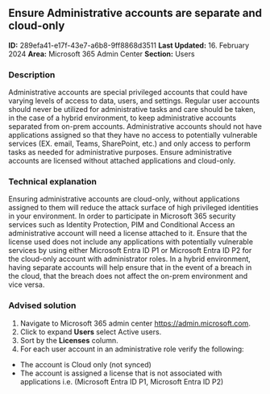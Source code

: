 ## Ensure Administrative accounts are separate and cloud-only

**ID:** 289efa41-e17f-43e7-a6b8-9ff8868d3511
**Last Updated:** 16. February 2024
**Area:** Microsoft 365 Admin Center
**Section:** Users

### Description

Administrative accounts are special privileged accounts that could have varying levels of access to data, users, and settings. Regular user accounts should never be utilized for administrative tasks and care should be taken, in the case of a hybrid environment, to keep administrative accounts separated from on-prem accounts. Administrative accounts should not have applications assigned so that they have no access to potentially vulnerable services (EX. email, Teams, SharePoint, etc.) and only access to perform tasks as needed for administrative purposes. Ensure administrative accounts are licensed without attached applications and cloud-only.

### Technical explanation

Ensuring administrative accounts are cloud-only, without applications assigned to them will reduce the attack surface of high privileged identities in your environment. In order to participate in Microsoft 365 security services such as Identity Protection, PIM and Conditional Access an administrative account will need a license attached to it. Ensure that the license used does not include any applications with potentially vulnerable services by using either Microsoft Entra ID P1 or Microsoft Entra ID P2 for the cloud-only account with administrator roles. In a hybrid environment, having separate accounts will help ensure that in the event of a breach in the cloud, that the breach does not affect the on-prem environment and vice versa.

### Advised solution

1. Navigate to Microsoft 365 admin center https://admin.microsoft.com.
2. Click to expand **Users** select Active users.
3. Sort by the **Licenses** column.
4. For each user account in an administrative role verify the following:
- The account is Cloud only (not synced)
- The account is assigned a license that is not associated with applications i.e. (Microsoft Entra ID P1, Microsoft Entra ID P2)